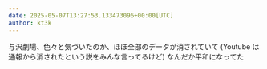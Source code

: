 ```yaml
---
date: 2025-05-07T13:27:53.133473096+00:00[UTC]
author: kt3k
---
```

与沢劇場、色々と気づいたのか、ほぼ全部のデータが消されていて (Youtube は通報から消されたという説をみんな言ってるけど) なんだか平和になってた
